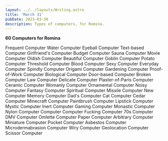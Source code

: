 ```yaml
---
layout: ../../layouts/Writing.astro
title: 'March 31'
pubDate: 2023-03-30
description: Types of computers, for Romina.
---
```


**60 Computers for Romina**

Frequent Computer
Water Computer
Eyeball Computer
Text-based Computer
Girlfriend's Computer
Budget Computer
Sauna Computer
Movie Computer
Oldish Computer
Beautiful Computer
Goblin Computer
Potato Computer
Threshold Computer
Blood Computer
Sexy Computer
Everyday Computer
Spindly Computer
Origami Computer
Gardening Computer
Proof-of-Work Computer
Biological Computer
Door-based Computer
Broken Computer
Law Computer
Delicate Computer
Plaster-of-Paris Computer
Ceramic Computer
Womanly Computer
Ornamental Computer
Noisy Computer
Fantasy Computer
Spiritual Computer
Missile Computer
New Computer
Memory Computer
Dad's Computer
Cat Computer
Cedar Computer
Minecraft Computer
Paintbrush Computer
Lipstick Computer
Mystic Computer
Inert Computer
Gaming Computer
Monastic Computer
Nylon Computer
Computer Computer
Fucking Computer
70s Computer
DMV Computer
Omlette Computer
Paper Computer
Arbitrary Computer
Miniature Computer
Pocket Computer
Asbestos Computer
Microdermabrasion Computer
Wiry Computer
Geolocation Computer
Scissor Computer